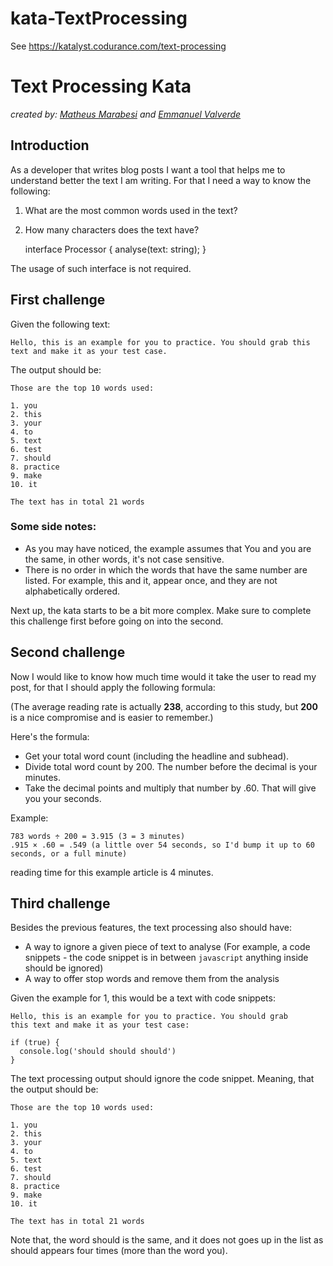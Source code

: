 # kata-TextProcessing
See https://katalyst.codurance.com/text-processing

Text Processing Kata
====================

_created by: [Matheus Marabesi](https://github.com/marabesi/) and [Emmanuel Valverde](https://github.com/khru)_

Introduction
------------

As a developer that writes blog posts I want a tool that helps me to understand better the text I am writing. For that I need a way to know the following:

1.  What are the most common words used in the text?
2.  How many characters does the text have?

    interface Processor {
    analyse(text: string);
    }


The usage of such interface is not required.

First challenge
---------------

Given the following text:

    Hello, this is an example for you to practice. You should grab this text and make it as your test case.

The output should be:

    Those are the top 10 words used:
    
    1. you
    2. this
    3. your
    4. to
    5. text
    6. test
    7. should
    8. practice
    9. make
    10. it
    
    The text has in total 21 words


### Some side notes:

*   As you may have noticed, the example assumes that You and you are the same, in other words, it's not case sensitive.
*   There is no order in which the words that have the same number are listed. For example, this and it, appear once, and they are not alphabetically ordered.

Next up, the kata starts to be a bit more complex. Make sure to complete this challenge first before going on into the second.

Second challenge
----------------

Now I would like to know how much time would it take the user to read my post, for that I should apply the following formula:

(The average reading rate is actually **238**, according to this study, but **200** is a nice compromise and is easier to remember.)

Here's the formula:

*   Get your total word count (including the headline and subhead).
*   Divide total word count by 200. The number before the decimal is your minutes.
*   Take the decimal points and multiply that number by .60. That will give you your seconds.

Example:

    783 words ÷ 200 = 3.915 (3 = 3 minutes)
    .915 × .60 = .549 (a little over 54 seconds, so I'd bump it up to 60 seconds, or a full minute)

reading time for this example article is 4 minutes.

Third challenge
---------------

Besides the previous features, the text processing also should have:

*   A way to ignore a given piece of text to analyse (For example, a code snippets - the code snippet is in between `javascript` anything inside should be ignored)
*   A way to offer stop words and remove them from the analysis

Given the example for 1, this would be a text with code snippets:

    Hello, this is an example for you to practice. You should grab
    this text and make it as your test case:
    
    if (true) {
      console.log('should should should')
    }


The text processing output should ignore the code snippet. Meaning, that the output should be:

    Those are the top 10 words used:
    
    1. you
    2. this
    3. your
    4. to
    5. text
    6. test
    7. should
    8. practice
    9. make
    10. it
    
    The text has in total 21 words


Note that, the word should is the same, and it does not goes up in the list as should appears four times (more than the word you).